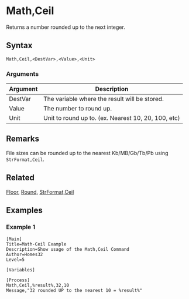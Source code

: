 # Math,Ceil

Returns a number rounded up to the next integer.

## Syntax

```pebakery
Math,Ceil,<DestVar>,<Value>,<Unit>
```

### Arguments

| Argument | Description |
| --- | --- |
| DestVar | The variable where the result will be stored. |
| Value | The number to round up. |
| Unit | Unit to round up to. (ex. Nearest 10, 20, 100, etc) |

## Remarks

File sizes can be rounded up to the nearest Kb/MB/Gb/Tb/Pb using `StrFormat,Ceil`.

## Related

[Floor](./Floor.md), [Round](./Round.md), [StrFormat,Ceil](../String/Ceil.md)

## Examples

### Example 1

```pebakery
[Main]
Title=Math-Ceil Example
Description=Show usage of the Math,Ceil Command
Author=Homes32
Level=5

[Variables]

[Process]
Math,Ceil,%result%,32,10
Message,"32 rounded UP to the nearest 10 = %result%"
```